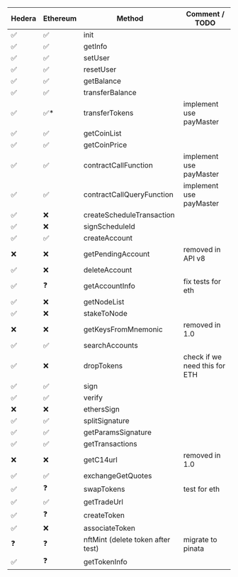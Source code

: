 
| Hedera | Ethereum | Method                            | Comment / TODO                |
|------|----------|-----------------------------------|-------------------------------|
| ✅    | ✅        | init                              |                               |
| ✅    | ✅        | getInfo                           |                               |
| ✅    | ✅        | setUser                           |                               |
| ✅    | ✅        | resetUser                         |                               |
| ✅    | ✅        | getBalance                        |                               |
| ✅    | ✅        | transferBalance                   |                               |
| ✅    | ✅*       | transferTokens                    | implement use payMaster       |
| ✅    | ✅        | getCoinList                       |                               |
| ✅    | ✅        | getCoinPrice                      |                               |
| ✅    | ✅        | contractCallFunction              | implement use payMaster       |
| ✅    | ✅        | contractCallQueryFunction         | implement use payMaster       |
| ✅    | ❌        | createScheduleTransaction         |                               |
| ✅    | ❌        | signScheduleId                    |                               |
| ✅    | ✅        | createAccount                     |                               |
| ❌    | ❌        | getPendingAccount                 | removed in API v8             |
| ✅    | ❌        | deleteAccount                     |                               |
| ✅    | ❓        | getAccountInfo                    | fix tests for eth             |
| ✅    | ❌        | getNodeList                       |                               |
| ✅    | ❌        | stakeToNode                       |                               |
| ❌    | ❌        | getKeysFromMnemonic               | removed in 1.0                |
| ✅    | ✅        | searchAccounts                    |                               |
| ✅    | ❌        | dropTokens                        | check if we need this for ETH |
| ✅    | ✅        | sign                              |                               |
| ✅    | ✅        | verify                            |                               |
| ❌    | ❌        | ethersSign                        |                               |
| ✅    | ✅        | splitSignature                    |                               |
| ✅    | ✅        | getParamsSignature                |                               |
| ✅    | ✅        | getTransactions                   |                               |
| ❌    | ❌        | getC14url                         | removed in 1.0                |
| ✅    | ✅        | exchangeGetQuotes                 |                               |
| ✅    | ❓        | swapTokens                        | test for eth                  |
| ✅    | ✅        | getTradeUrl                       |                               |
| ✅    | ❓        | createToken                       |                               |
| ✅    | ❌        | associateToken                    |                               |
| ❓    | ❓        | nftMint (delete token after test) | migrate to pinata             |
| ✅    | ❓        | getTokenInfo                      |                               |

